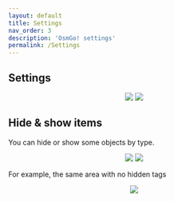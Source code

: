 ```yaml
---
layout: default
title: Settings
nav_order: 3
description: 'OsmGo! settings'
permalink: /Settings
---
```


## Settings

<p align="center">
  <img src="./assets/params.png?raw=true"/>
  <img src="./assets/param-2.png?raw=true"/>
</p>

## Hide & show items

You can hide or show some objects by type.

<p align="center">
  <img src="./assets/manage_active_tags.png?raw=true"/>
  <img src="./assets/manage_hidden_tags.png?raw=true"/>
</p>

For example, the same area with no hidden tags

<p align="center">
  <img src="./assets/no_hidden_tags.png?raw=true"/>
</p>
